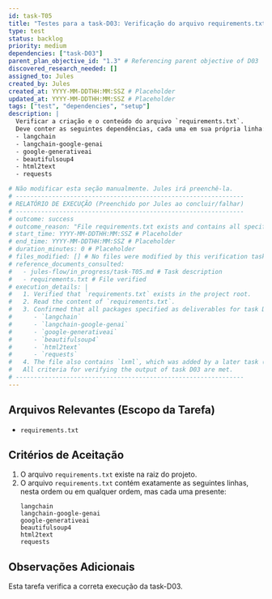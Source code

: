 ```yaml
---
id: task-T05
title: "Testes para a task-D03: Verificação do arquivo requirements.txt"
type: test
status: backlog
priority: medium
dependencies: ["task-D03"]
parent_plan_objective_id: "1.3" # Referencing parent objective of D03
discovered_research_needed: []
assigned_to: Jules
created_by: Jules
created_at: YYYY-MM-DDTHH:MM:SSZ # Placeholder
updated_at: YYYY-MM-DDTHH:MM:SSZ # Placeholder
tags: ["test", "dependencies", "setup"]
description: |
  Verificar a criação e o conteúdo do arquivo `requirements.txt`.
  Deve conter as seguintes dependências, cada uma em sua própria linha:
  - langchain
  - langchain-google-genai
  - google-generativeai
  - beautifulsoup4
  - html2text
  - requests

# Não modificar esta seção manualmente. Jules irá preenchê-la.
# ---------------------------------------------------------------
# RELATÓRIO DE EXECUÇÃO (Preenchido por Jules ao concluir/falhar)
# ---------------------------------------------------------------
# outcome: success
# outcome_reason: "File requirements.txt exists and contains all specified dependencies from task D03."
# start_time: YYYY-MM-DDTHH:MM:SSZ # Placeholder
# end_time: YYYY-MM-DDTHH:MM:SSZ # Placeholder
# duration_minutes: 0 # Placeholder
# files_modified: [] # No files were modified by this verification task.
# reference_documents_consulted:
#   - jules-flow/in_progress/task-T05.md # Task description
#   - requirements.txt # File verified
# execution_details: |
#   1. Verified that `requirements.txt` exists in the project root.
#   2. Read the content of `requirements.txt`.
#   3. Confirmed that all packages specified as deliverables for task D03 are present:
#      - `langchain`
#      - `langchain-google-genai`
#      - `google-generativeai`
#      - `beautifulsoup4`
#      - `html2text`
#      - `requests`
#   4. The file also contains `lxml`, which was added by a later task (D11) and is not a failure for this verification against D03.
#   All criteria for verifying the output of task D03 are met.
# ---------------------------------------------------------------
---
```


## Arquivos Relevantes (Escopo da Tarefa)
* `requirements.txt`

## Critérios de Aceitação
1.  O arquivo `requirements.txt` existe na raiz do projeto.
2.  O arquivo `requirements.txt` contém exatamente as seguintes linhas, nesta ordem ou em qualquer ordem, mas cada uma presente:
    ```
    langchain
    langchain-google-genai
    google-generativeai
    beautifulsoup4
    html2text
    requests
    ```

## Observações Adicionais
Esta tarefa verifica a correta execução da task-D03.
```
